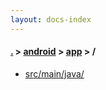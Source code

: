 ```yaml
---
layout: docs-index
---
```

#### [.](./../../index) > [android](./../index) > [app](./index) > **/**

- [src/main/java/](src/main/java/)

